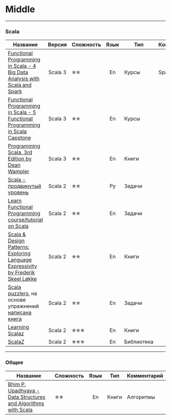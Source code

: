 # Middle

--- 

### Scala

| Название                                                                                                                                                                                                                                            |  Версия  | Сложность                        | Язык | Тип        | Комментарий |
|-----------------------------------------------------------------------------------------------------------------------------------------------------------------------------------------------------------------------------------------------------|:--------:|----------------------------------|:----:|------------|-------------|
| [Functional Programming in Scala - 4 Big Data Analysis with Scala and Spark](https://www.coursera.org/learn/scala-spark-big-data)                                                                                                                   | Scala 3  | &#10031;&#10031;                 |  En  | Курсы      | Spark       |
| [Functional Programming in Scala - 5 Functional Programming in Scala Capstone](https://www.coursera.org/learn/scala-capstone)                                                                                                                       | Scala 3  | &#10031;&#10031;                 |  En  | Курсы      |             |
| [Programming Scala, 3rd Edition by Dean Wampler](https://deanwampler.github.io/books/programmingscala.html)                                                                                                                                         | Scala 3  | &#10031;&#10031;                 |  En  | Книги      |             |
| [Scala - продвинутый уровень](https://stepik.org/course/92864/promo)                                                                                                                                                                                | Scala 2  | &#10031;&#10031;                 |  Ру  | Задачи     |             |
| [Learn Functional Programming course/tutorial on Scala](https://github.com/dehun/learn-fp)                                                                                                                                                          | Scala 2  | &#10031;&#10031;                 |  En  | Задачи     |             |
| [Scala & Design Patterns: Exploring Language Expressivity by Frederik Skeel Løkke](https://www.scala-lang.org/old/sites/default/files/FrederikThesis.pdf)                                                                                           | Scala 2  | &#10031;&#10031;                 |  En  | Книги      |             |
| [Scala puzzlers](https://scalapuzzlers.com/index.html), на основе упражнений [написана книга](https://www.artima.com/shop/scala_puzzlers)                                                                                                           | Scala 2  | &#10031;&#10031;                 |  En  | Задачи     |             |
| [Learning Scalaz](http://eed3si9n.com/learning-scalaz/)                                                                                                                                                                                             | Scala 2  | &#10031;&#10031;&#10031;         |  En  | Книги      |             |
| [ScalaZ](https://scalaz.github.io/7/)                                                                                                                                                                                                               | Scala 2  | &#10031;&#10031;&#10031;         |  En  | Библиотека |             |

--- 

### Общее

| Название                                                                                                                  | Сложность        | Язык | Тип    | Комментарий      |
|---------------------------------------------------------------------------------------------------------------------------|------------------|:----:|--------|------------------|
| [Bhim P. Upadhyaya - Data Structures and Algorithms with Scala](https://link.springer.com/book/10.1007/978-3-030-12561-5) | &#10031;&#10031; |  En  | Книги  | Алгоритмы        |

